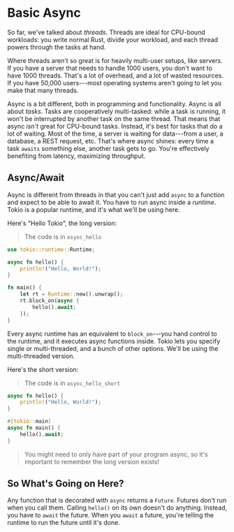 # Basic Async

So far, we've talked about *threads*. Threads are ideal for CPU-bound workloads: you write normal Rust, divide your workload, and each thread powers through the tasks at hand.

Where threads aren't so great is for heavily multi-user setups, like servers. If you have a server that needs to handle 1000 users, you don't want to have 1000 threads. That's a lot of overhead, and a lot of wasted resources. If you have 50,000 users---most operating systems aren't going to let you make that many threads.

Async is a bit different, both in programming and functionality. Async is all about *tasks*. Tasks are cooperatively multi-tasked: while a task is running, it won't be interrupted by another task on the same thread. That means that async *isn't* great for CPU-bound tasks. Instead, it's best for tasks that do a lot of waiting. Most of the time, a server is waiting for data---from a user, a database, a REST request, etc. That's where async shines: every time a task `awaits` something else, another task gets to go. You're effectively benefiting from latency, maximizing throughput.

## Async/Await

Async is different from threads in that you can't just add `async` to a function and expect to be able to await it. You have to run async inside a *runtime*. Tokio is a popular runtime, and it's what we'll be using here.

Here's "Hello Tokio", the long version:

> The code is in `async_hello`

```rust
use tokio::runtime::Runtime;

async fn hello() {
    println!("Hello, World!");
}

fn main() {
    let rt = Runtime::new().unwrap();
    rt.block_on(async {
        hello().await;
    });
}
```

Every async runtime has an equivalent to `block_on`---you hand control to the runtime, and it executes async functions inside. Tokio lets you specify single or multi-threaded, and a bunch of other options. We'll be using the multi-threaded version.

Here's the short version:

> The code is in `async_hello_short`

```rust
async fn hello() {
    println!("Hello, World!");
}

#[tokio::main]
async fn main() {
    hello().await;
}
```

> You might need to only have part of your program async, so it's important to remember the long version exists!

## So What's Going on Here?

Any function that is decorated with `async` returns a `Future`. Futures don't run when you call them. Calling `hello()` on its own doesn't do anything. Instead, you have to `await` the future. When you `await` a future, you're telling the runtime to run the future until it's done.